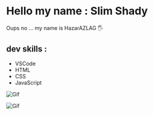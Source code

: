 # Hello my name : Slim Shady
Oups no ... my name is HazarAZLAG 🖐

## dev skills : 

- VSCode 
- HTML
- CSS
- JavaScript


![Gif](https://media1.tenor.com/m/QaOupoIMS0kAAAAC/naruto-hokage.gif)

![Gif](https://media1.tenor.com/m/Nqs4I7RiuNwAAAAC/dragon-dance-memw-dragon-dance-meme.gif)